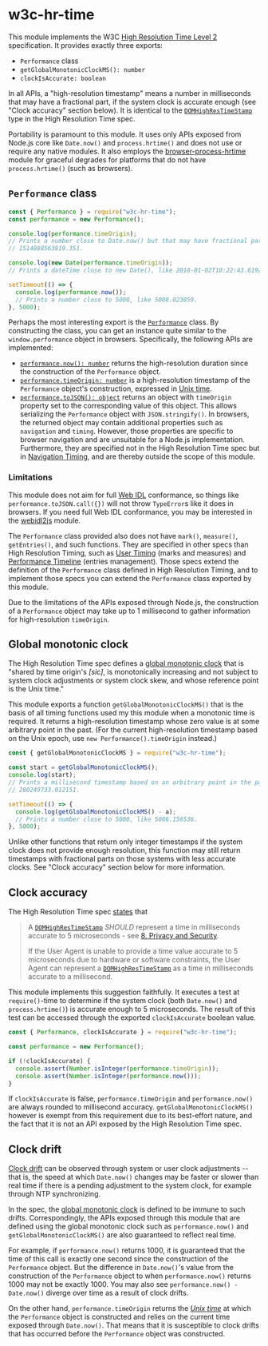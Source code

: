 # w3c-hr-time

This module implements the W3C [High Resolution Time Level 2][HR-TIME] specification. It provides exactly three exports:

- `Performance` class
- `getGlobalMonotonicClockMS(): number`
- `clockIsAccurate: boolean`

In all APIs, a "high-resolution timestamp" means a number in milliseconds that may have a fractional part, if the system clock is accurate enough (see "Clock accuracy" section below). It is identical to the [`DOMHighResTimeStamp`][] type in the High Resolution Time spec.

Portability is paramount to this module. It uses only APIs exposed from Node.js core like `Date.now()` and `process.hrtime()` and does not use or require any native modules. It also employs the [browser-process-hrtime][] module for graceful degrades for platforms that do not have `process.hrtime()` (such as browsers).

## `Performance` class

```js
const { Performance } = require("w3c-hr-time");
const performance = new Performance();

console.log(performance.timeOrigin);
// Prints a number close to Date.now() but that may have fractional parts, like
// 1514888563819.351.

console.log(new Date(performance.timeOrigin));
// Prints a dateTime close to new Date(), like 2018-01-02T10:22:43.819Z.

setTimeout(() => {
  console.log(performance.now());
  // Prints a number close to 5000, like 5008.023059.
}, 5000);
```

Perhaps the most interesting export is the [`Performance`][] class. By constructing the class, you can get an instance quite similar to the `window.performance` object in browsers. Specifically, the following APIs are implemented:

* [`performance.now(): number`][`Performance#now()`] returns the high-resolution duration since the construction of the `Performance` object.
* [`performance.timeOrigin: number`][`Performance#timeOrigin`] is a high-resolution timestamp of the `Performance` object's construction, expressed in [Unix time][].
* [`performance.toJSON(): object`][`Performance#toJSON()`] returns an object with `timeOrigin` property set to the corresponding value of this object. This allows serializing the `Performance` object with `JSON.stringify()`. In browsers, the returned object may contain additional properties such as `navigation` and `timing`. However, those properties are specific to browser navigation and are unsuitable for a Node.js implementation. Furthermore, they are specified not in the High Resolution Time spec but in [Navigation Timing][NAVIGATION-TIMING], and are thereby outside the scope of this module.

### Limitations

This module does not aim for full [Web IDL][WEBIDL] conformance, so things like `performance.toJSON.call({})` will not throw `TypeError`s like it does in browsers. If you need full Web IDL conformance, you may be interested in the [webidl2js][] module.

The `Performance` class provided also does not have `mark()`, `measure()`, `getEntries()`, and such functions. They are specified in other specs than High Resolution Timing, such as [User Timing][USER-TIMING] (marks and measures) and [Performance Timeline][PERFORMANCE-TIMELINE] (entries management). Those specs extend the definition of the `Performance` class defined in High Resolution Timing, and to implement those specs you can extend the `Performance` class exported by this module.

Due to the limitations of the APIs exposed through Node.js, the construction of a `Performance` object may take up to 1 millisecond to gather information for high-resolution `timeOrigin`.

## Global monotonic clock

The High Resolution Time spec defines a [global monotonic clock][] that is "shared by time origin's *[sic]*, is monotonically increasing and not subject to system clock adjustments or system clock skew, and whose reference point is the Unix time."

This module exports a function `getGlobalMonotonicClockMS()` that is the basis of all timing functions used my this module when a monotonic time is required. It returns a high-resolution timestamp whose zero value is at some arbitrary point in the past. (For the current high-resolution timestamp based on the Unix epoch, use `new Performance().timeOrigin` instead.)

```js
const { getGlobalMonotonicClockMS } = require("w3c-hr-time");

const start = getGlobalMonotonicClockMS();
console.log(start);
// Prints a millisecond timestamp based on an arbitrary point in the past, like
// 280249733.012151.

setTimeout(() => {
  console.log(getGlobalMonotonicClockMS() - a);
  // Prints a number close to 5000, like 5006.156536.
}, 5000);
```

Unlike other functions that return only integer timestamps if the system clock does not provide enough resolution, this function may still return timestamps with fractional parts on those systems with less accurate clocks. See "Clock accuracy" section below for more information.

## Clock accuracy

The High Resolution Time spec [states][HR-TIME §4] that

> A [`DOMHighResTimeStamp`][] *SHOULD* represent a time in milliseconds accurate to 5 microseconds - see [8. Privacy and Security][HR-TIME §8].
>
> If the User Agent is unable to provide a time value accurate to 5 microseconds due to hardware or software constraints, the User Agent can represent a [`DOMHighResTimeStamp`][] as a time in milliseconds accurate to a millisecond.

This module implements this suggestion faithfully. It executes a test at `require()`-time to determine if the system clock (both `Date.now()` and `process.hrtime()`) is accurate enough to 5 microseconds. The result of this test can be accessed through the exported `clockIsAccurate` boolean value.

```js
const { Performance, clockIsAccurate } = require("w3c-hr-time");

const performance = new Performance();

if (!clockIsAccurate) {
  console.assert(Number.isInteger(performance.timeOrigin));
  console.assert(Number.isInteger(performance.now()));
}
```

If `clockIsAccurate` is false, `performance.timeOrigin` and `performance.now()` are always rounded to millisecond accuracy. `getGlobalMonotonicClockMS()` however is exempt from this requirement due to its best-effort nature, and the fact that it is not an API exposed by the High Resolution Time spec.

## Clock drift

[Clock drift][clock drift] can be observed through system or user clock adjustments -- that is, the speed at which `Date.now()` changes may be faster or slower than real time if there is a pending adjustment to the system clock, for example through NTP synchronizing.

In the spec, the [global monotonic clock][] is defined to be immune to such drifts. Correspondingly, the APIs exposed through this module that are defined using the global monotonic clock such as `performance.now()` and `getGlobalMonotonicClockMS()` are also guaranteed to reflect real time.

For example, if `performance.now()` returns 1000, it is guaranteed that the time of this call is exactly one second since the construction of the `Performance` object. But the difference in `Date.now()`'s value from the construction of the `Performance` object to when `performance.now()` returns 1000 may not be exactly 1000. You may also see `performance.now() - Date.now()` diverge over time as a result of clock drifts.

On the other hand, `performance.timeOrigin` returns the *[Unix time][]* at which the `Performance` object is constructed and relies on the current time exposed through `Date.now()`. That means that it is susceptible to clock drifts that has occurred before the `Performance` object was constructed.

[HR-TIME]: https://w3c.github.io/hr-time/
[NAVIGATION-TIMING]: https://w3c.github.io/navigation-timing/
[PERFORMANCE-TIMELINE]: https://w3c.github.io/performance-timeline/
[USER-TIMING]: https://w3c.github.io/user-timing/
[WEBIDL]: https://heycam.github.io/webidl/

[HR-TIME §4]: https://w3c.github.io/hr-time/#dom-domhighrestimestamp
[HR-TIME §8]: https://w3c.github.io/hr-time/#privacy-security

[`DOMHighResTimeStamp`]: https://w3c.github.io/hr-time/#dom-domhighrestimestamp
[`Performance`]: https://w3c.github.io/hr-time/#dfn-performance
[`Performance#now()`]: https://w3c.github.io/hr-time/#dom-performance-now
[`Performance#timeOrigin`]: https://w3c.github.io/hr-time/#dom-performance-timeorigin
[`Performance#toJSON()`]: https://w3c.github.io/hr-time/#dom-performance-tojson
[browser-process-hrtime]: https://www.npmjs.com/package/browser-process-hrtime
[clock drift]: https://en.wikipedia.org/wiki/Clock_drift
[global monotonic clock]: https://w3c.github.io/hr-time/#dfn-global-monotonic-clock
[Unix time]: https://en.wikipedia.org/wiki/Unix_time
[webidl2js]: https://github.com/jsdom/webidl2js
